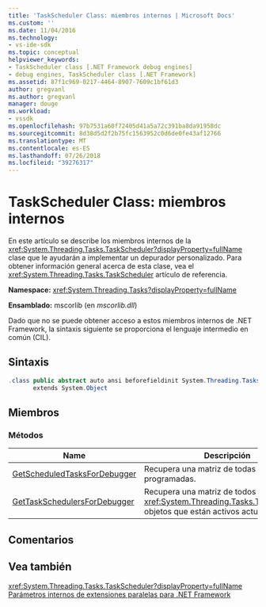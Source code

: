```yaml
---
title: 'TaskScheduler Class: miembros internos | Microsoft Docs'
ms.custom: ''
ms.date: 11/04/2016
ms.technology:
- vs-ide-sdk
ms.topic: conceptual
helpviewer_keywords:
- TaskScheduler class [.NET Framework debug engines]
- debug engines, TaskScheduler class [.NET Framework]
ms.assetid: 87f1c969-0217-4464-8907-7609c1bf61d3
author: gregvanl
ms.author: gregvanl
manager: douge
ms.workload:
- vssdk
ms.openlocfilehash: 97b7531a60f72405d41a5a72c391ba8da91958dc
ms.sourcegitcommit: 8d38d5d2f2b75fc1563952c0d6de0fe43af12766
ms.translationtype: MT
ms.contentlocale: es-ES
ms.lasthandoff: 07/26/2018
ms.locfileid: "39276317"
---
```

# <a name="taskscheduler-class---internal-members"></a>TaskScheduler Class: miembros internos
En este artículo se describe los miembros internos de la <xref:System.Threading.Tasks.TaskScheduler?displayProperty=fullName> clase que le ayudarán a implementar un depurador personalizado. Para obtener información general acerca de esta clase, vea el <xref:System.Threading.Tasks.TaskScheduler> artículo de referencia.  
  
 **Namespace:** <xref:System.Threading.Tasks?displayProperty=fullName>  
  
 **Ensamblado:** mscorlib (en *mscorlib.dll*)  
  
 Dado que no se puede obtener acceso a estos miembros internos de .NET Framework, la sintaxis siguiente se proporciona el lenguaje intermedio en común (CIL).  
  
## <a name="syntax"></a>Sintaxis  
  
```csharp  
.class public abstract auto ansi beforefieldinit System.Threading.Tasks.TaskScheduler  
       extends System.Object  
```  
  
## <a name="members"></a>Miembros  
  
### <a name="methods"></a>Métodos  
  
|Name|Descripción|  
|----------|-----------------|  
|[GetScheduledTasksForDebugger](../../extensibility/debugger/getscheduledtasksfordebugger-method.md)|Recupera una matriz de todas las tareas programadas.|  
|[GetTaskSchedulersForDebugger](../../extensibility/debugger/gettaskschedulersfordebugger-method.md)|Recupera una matriz de todos los <xref:System.Threading.Tasks.TaskScheduler> objetos que están activos actualmente.|  
  
## <a name="remarks"></a>Comentarios  
  
## <a name="see-also"></a>Vea también  
 <xref:System.Threading.Tasks.TaskScheduler?displayProperty=fullName>   
 [Parámetros internos de extensiones paralelas para .NET Framework](../../extensibility/debugger/parallel-extension-internals-for-the-dotnet-framework.md)